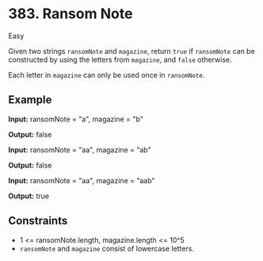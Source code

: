 # 383. Ransom Note

Easy

Given two strings `ransomNote` and `magazine`, return `true` if `ransomNote` can be constructed by using the letters from `magazine`, and `false` otherwise.

Each letter in `magazine` can only be used once in `ransomNote`.

## Example

**Input:**
ransomNote = "a", magazine = "b"

**Output:**
false


**Input:**
ransomNote = "aa", magazine = "ab"

**Output:**
false


**Input:**
ransomNote = "aa", magazine = "aab"

**Output:**
true


## Constraints

- 1 <= ransomNote.length, magazine.length <= 10^5
- `ransomNote` and `magazine` consist of lowercase letters.